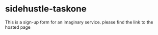 # sidehustle-taskone
 This is a sign-up form for an imaginary service.
 please find the link to the hosted page
